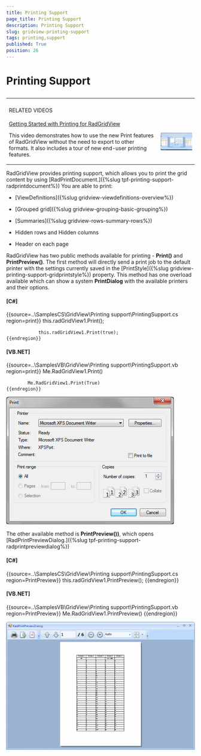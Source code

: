 ```yaml
---
title: Printing Support
page_title: Printing Support
description: Printing Support
slug: gridview-printing-support
tags: printing,support
published: True
position: 26
---
```


# Printing Support



## 
<table><th><tr><td>

RELATED VIDEOS</td><td></td></tr></th><tr><td>[Getting Started with Printing for RadGridView](http://tv.telerik.com/watch/winforms/getting-started-with-printing-for-radgridview-)

This video demonstrates how to use the new Print features of RadGridView without the need to export to other formats. It also includes a tour of new end-user printing features.
                </td><td>



![gridview-printing-support 003](images/gridview-printing-support003.png)</td></tr></table>

RadGridView provides printing support, which allows you to print the grid content by using
          [RadPrintDocument.]({%slug tpf-printing-support-radprintdocument%})
          You are able to print:
        

* [ViewDefinitions]({%slug gridview-viewdefinitions-overview%})

* [Grouped grid]({%slug gridview-grouping-basic-grouping%})

* [Summaries]({%slug gridview-rows-summary-rows%})

* Hidden rows and Hidden columns

* Header on each page

RadGridView has two public methods available for printing - __Print()__ and
          __PrintPreview()__. The first method will directly send a print job to the
          default printer with the settings currently saved in the
          [PrintStyle]({%slug gridview-printing-support-gridprintstyle%})
          property. This method has one overload available which can show a system
          __PrintDialog__ with the available printers and their options.
        

#### __[C#]__

{{source=..\SamplesCS\GridView\Printing support\PrintingSupport.cs region=print}}
	            this.radGridView1.Print();
	
	            this.radGridView1.Print(true);
	{{endregion}}



#### __[VB.NET]__

{{source=..\SamplesVB\GridView\Printing support\PrintingSupport.vb region=print}}
	        Me.RadGridView1.Print()
	
	        Me.RadGridView1.Print(True)
	{{endregion}}



![gridview-printing-support 001](images/gridview-printing-support001.png)

The other available method is __PrintPreview())__, which opens
          [RadPrintPreviewDialog.]({%slug tpf-printing-support-radprintpreviewdialog%})

#### __[C#]__

{{source=..\SamplesCS\GridView\Printing support\PrintingSupport.cs region=PrintPreview}}
	            this.radGridView1.PrintPreview();
	{{endregion}}



#### __[VB.NET]__

{{source=..\SamplesVB\GridView\Printing support\PrintingSupport.vb region=PrintPreview}}
	        Me.RadGridView1.PrintPreview()
	{{endregion}}



![gridview-printing-support 002](images/gridview-printing-support002.png)
